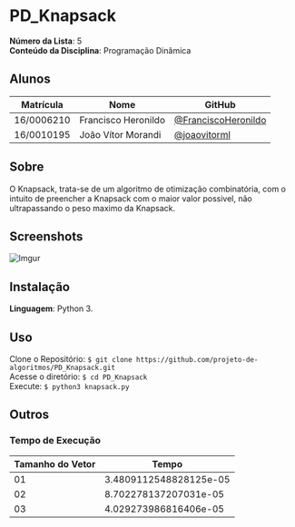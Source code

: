 # PD_Knapsack

**Número da Lista**: 5 <br>
**Conteúdo da Disciplina**: Programação Dinâmica

## Alunos

|Matrícula|Nome|GitHub|
|---------|----|------|
|16/0006210|Francisco Heronildo|[@FranciscoHeronildo](github.com/FranciscoHeronildo)|
|16/0010195|João Vítor Morandi|[@joaovitorml](github.com/joaovitorml)|

## Sobre

O Knapsack, trata-se de um algoritmo de otimização combinatória, com o intuito de preencher a Knapsack com o maior valor possivel, não ultrapassando o peso maximo da Knapsack.

## Screenshots

![Imgur](https://i.imgur.com/bSTPjuJ.png)

## Instalação

**Linguagem**: Python 3.

## Uso

Clone o Repositório:
`$ git clone https://github.com/projeto-de-algoritmos/PD_Knapsack.git` </br>
Acesse o diretório:
`$ cd PD_Knapsack` </br>
Execute:
`$ python3 knapsack.py` </br>

## Outros

### Tempo de Execução

|Tamanho do Vetor|Tempo|
|----------------|-----|
|01|3.4809112548828125e-05|
|02|8.702278137207031e-05|
|03|4.029273986816406e-05|
